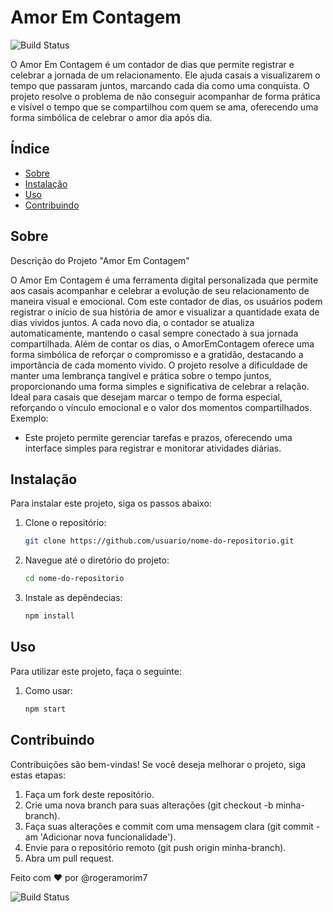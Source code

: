 # Amor Em Contagem

![Build Status](https://img.shields.io/github/workflow/status/usuario/repositorio/Workflow-Name)

O Amor Em Contagem é um contador de dias que permite registrar e celebrar a jornada de um relacionamento. Ele ajuda casais a visualizarem o tempo que passaram juntos, marcando cada dia como uma conquista. O projeto resolve o problema de não conseguir acompanhar de forma prática e visível o tempo que se compartilhou com quem se ama, oferecendo uma forma simbólica de celebrar o amor dia após dia.

## Índice

- [Sobre](#sobre)
- [Instalação](#instalação)
- [Uso](#uso)
- [Contribuindo](#contribuindo)

## Sobre

Descrição do Projeto "Amor Em Contagem"

O Amor Em Contagem é uma ferramenta digital personalizada que permite aos casais acompanhar e celebrar a evolução de seu relacionamento de maneira visual e emocional. Com este contador de dias, os usuários podem registrar o início de sua história de amor e visualizar a quantidade exata de dias vividos juntos. A cada novo dia, o contador se atualiza automaticamente, mantendo o casal sempre conectado à sua jornada compartilhada.
Além de contar os dias, o AmorEmContagem oferece uma forma simbólica de reforçar o compromisso e a gratidão, destacando a importância de cada momento vivido. O projeto resolve a dificuldade de manter uma lembrança tangível e prática sobre o tempo juntos, proporcionando uma forma simples e significativa de celebrar a relação. Ideal para casais que desejam marcar o tempo de forma especial, reforçando o vínculo emocional e o valor dos momentos compartilhados.
Exemplo:
- Este projeto permite gerenciar tarefas e prazos, oferecendo uma interface simples para registrar e monitorar atividades diárias.

## Instalação

Para instalar este projeto, siga os passos abaixo:

1. Clone o repositório:
   ```bash
   git clone https://github.com/usuario/nome-do-repositorio.git

2. Navegue até o diretório do projeto:
   ```bash
   cd nome-do-repositorio
3. Instale as depêndecias:
   ```bash
   npm install

## Uso

Para utilizar este projeto, faça o seguinte:

1. Como usar:
   ```bash
   npm start

## Contribuindo
Contribuições são bem-vindas! Se você deseja melhorar o projeto, siga estas etapas:

1. Faça um fork deste repositório.
2. Crie uma nova branch para suas alterações (git checkout -b minha-branch).
3. Faça suas alterações e commit com uma mensagem clara (git commit -am 'Adicionar nova funcionalidade').
4. Envie para o repositório remoto (git push origin minha-branch).
5. Abra um pull request.


Feito com ❤️ por @rogeramorim7

![Build Status](https://img.shields.io/github/workflow/status/usuario/repositorio/Workflow-Name?style=plastic)









   



